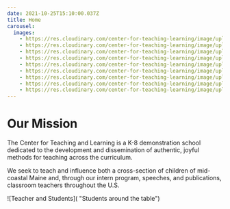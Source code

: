 ```yaml
---
date: 2021-10-25T15:10:00.037Z
title: Home
carousel:
  images:
    - https://res.cloudinary.com/center-for-teaching-learning/image/upload/v1665589379/unnamed-108_ju3za4.jpg
    - https://res.cloudinary.com/center-for-teaching-learning/image/upload/v1665590269/unnamed-7_ole2oj.jpg
    - https://res.cloudinary.com/center-for-teaching-learning/image/upload/v1665589146/unnamed-19_jimgmh.jpg
    - https://res.cloudinary.com/center-for-teaching-learning/image/upload/v1665589303/unnamed-87_docwbw.jpg
    - https://res.cloudinary.com/center-for-teaching-learning/image/upload/v1665590052/unnamed-127_gk0kjs.jpg
    - https://res.cloudinary.com/center-for-teaching-learning/image/upload/v1665590009/unnamed-124_esrrlx.jpg
    - https://res.cloudinary.com/center-for-teaching-learning/image/upload/v1665589993/unnamed-121_cdzfiq.jpg
    - https://res.cloudinary.com/center-for-teaching-learning/image/upload/v1665590188/unnamed-20_spbsui.jpg
    - https://res.cloudinary.com/center-for-teaching-learning/image/upload/v1665589349/unnamed-98_akedny.jpg
---
```

# Our Mission

The Center for Teaching and Learning is a K-8 demonstration school dedicated to the development and dissemination of authentic, joyful methods for teaching across the curriculum.  

We seek to teach and influence both a cross-section of children of mid-coastal Maine and, through our intern program, speeches, and publications, classroom teachers throughout the U.S.

![Teacher and Students]( "Students around the table")